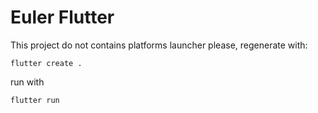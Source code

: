 # Euler Flutter

This project do not contains platforms launcher please, regenerate with:
```
flutter create .
```

run with
```
flutter run
```
